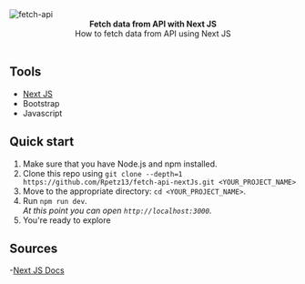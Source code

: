 <img src="https://i.ibb.co/nwM8xNJ/fetch-next.png" alt="fetch-api" align="center" />

<br />

<div align="center"><strong>Fetch data from API with Next JS</strong></div>
<div align="center">How to fetch data from API using Next JS</div>

<br />

## Tools

- <a href='https://nextjs.org/'>Next JS</a>
- Bootstrap
- Javascript

## Quick start

1.  Make sure that you have Node.js and npm installed.
2.  Clone this repo using `git clone --depth=1 https://github.com/Rpetz13/fetch-api-nextJs.git <YOUR_PROJECT_NAME>`
3.  Move to the appropriate directory: `cd <YOUR_PROJECT_NAME>`.<br />
4.  Run `npm run dev`.<br />
    _At this point you can open `http://localhost:3000`._
5.  You're ready to explore

## Sources

-<a href='https://nextjs.org/'>Next JS Docs</a>
